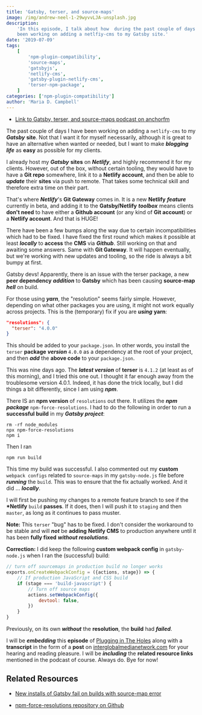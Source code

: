 ```yaml
---
title: 'Gatsby, terser, and source-maps'
image: /img/andrew-neel-1-29wyvvLJA-unsplash.jpg
description:
    'In this episode, I talk about how  during the past couple of days I have
    been working on adding a netlfiy-cms to my Gatsby site.'
date: '2019-07-09'
tags:
    [
        'npm-plugin-compatibility',
        'source-maps',
        'gatsbyjs',
        'netlify-cms',
        'gatsby-plugin-netlify-cms',
        'terser-npm-package',
    ]
categories: ['npm-plugin-compatibility']
author: 'Maria D. Campbell'
---
```


-   [Link to Gatsby, terser, and source-maps podcast on anchorfm](https://anchor.fm/maria-campbell/episodes/Gatsby--terser--and-source-maps-e4ip7k)

The past couple of days I have been working on adding a `netlify-cms` to my
**_Gatsby_** **site**. Not that I want it for myself necessarily, although it is
great to have an alternative when wanted or needed, but I want to make
**_blogging life_** as **easy** as possible for my clients.

I already host my **_Gatsby_** **sites** on **_Netlify_**, and highly recommend
it for my clients. However, out of the box, without certain tooling, they would
have to have a **Git repo** somewhere, link it to a **Netlify account**, and
then be able to **_update_** their **sites** via push to remote. That takes some
technical skill and therefore extra time on their part.

That's where **_Netlify_**'s **Git Gateway** comes in. It is a new **Netlify**
**_feature_** currently in beta, and adding it to the **Gatsby/Netlify**
**_toolbox_** means clients **don't need** to have either a **Github account**
(or any kind of **Git account**) or a **Netlify account**. And that is HUGE!

There have been a few bumps along the way due to certain incompatibilities which
had to be fixed. I have fixed the first round which makes it possible at least
**_locally_** to **access** the **CMS** via **_Github_**. Still working on that
and awaiting some answers. Same with **Git Gateway**. It will happen eventually,
but we're working with new updates and tooling, so the ride is always a bit
bumpy at first.

Gatsby devs! Apparently, there is an issue with the terser package, a new **peer
dependency** **_addition_** to **Gatsby** which has been causing **source-map**
**_hell_** on build.

For those using **_yarn_**, the "resolution" seems fairly simple. However,
depending on what other packages you are using, it might not work equally across
projects. This is the (temporary) fix if you are **_using_** **yarn**:

```json
"resolutions": {
  "terser": "4.0.0"
}
```

This should be added to your `package.json`. In other words, you install the
`terser` **package** **_version_** `4.0.0` as a dependency at the root of your
project, and then **_add_** the **above code** to your `package.json`.

This was nine days ago. The **_latest version_** of **terser** is `4.1.2` (at
least as of this morning), and I tried this one out. I thought it far enough
away from the troublesome version 4.0.1. Indeed, it has done the trick locally,
but I did things a bit differently, since I am using **_npm_**.

There IS an **npm version** of `resolutions` out there. It utilizes the **_npm
package_** `npm-force-resolutions`. I had to do the following in order to run a
**successful build** in my **_Gatsby project_**:

```shell
rm -rf node_modules
npx npm-force-resolutions
npm i
```

Then I ran

```shell
npm run build
```

This time my build was successful. I also commented out my **custom**
`webpack configs` related to `source-maps` in my `gatsby-node.js` file before
**_running_** the `build`. This was to ensure that the fix actually worked. And
it did … **_locally_**.

I will first be pushing my changes to a remote feature branch to see if the
**\*Netlify** `build` **passes**. If it does, then I will push it to `staging`
and then `master`, as long as it continues to pass muster.

**Note:** This `terser` "bug" has to be fixed. I don't consider the workaround
to be stable and will **_not_** be **adding** **Netlify CMS** to production
anywhere until it has been **fully fixed** **_without resolutions_**.

**Correction:** I did keep the following **custom webpack config** in
`gatsby-node.js` when I ran the (successful) build:

```js
// turn off sourcemaps in production build no longer works
exports.onCreateWebpackConfig = ({actions, stage}) => {
    // If production JavaScript and CSS build
    if (stage === 'build-javascript') {
        // Turn off source maps
        actions.setWebpackConfig({
            devtool: false,
        })
    }
}
```

Previously, on its own **_without_** the **resolution**, the **build** had
**_failed_**.

I will be **_embedding_** this **episode** of
[Plugging in The Holes](https://anchor.fm/maria-campbell/episodes/Gatsby--terser--and-source-maps-e4ip7k)
along with a **transcript** in the form of a **post** on
[interglobalmedianetwork.com](https://www.interglobalmedianetwork.com) for your
hearing and reading pleasure. I will be **_including_** the **related resource
links** mentioned in the podcast of course. Always do. Bye for now!

## Related Resources

-   [New installs of Gatsby fail on builds with source-map error](https://github.com/gatsbyjs/gatsby/issues/15249)

-   [npm-force-resolutions repository on Github](https://github.com/rogeriochaves/npm-force-resolutions)
